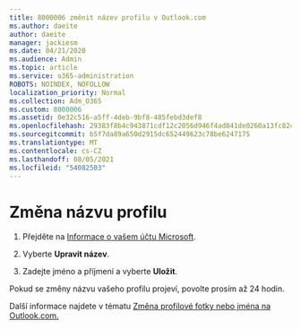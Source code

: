 ```yaml
---
title: 8000006 změnit název profilu v Outlook.com
ms.author: daeite
author: daeite
manager: jackiesm
ms.date: 04/21/2020
ms.audience: Admin
ms.topic: article
ms.service: o365-administration
ROBOTS: NOINDEX, NOFOLLOW
localization_priority: Normal
ms.collection: Adm_O365
ms.custom: 8000006
ms.assetid: 0e32c516-a5ff-4deb-9bf8-485febd3def8
ms.openlocfilehash: 29383f8b4c943871cdf12c2056d946f4ad841de0260a13fc824031daa78c0e6a
ms.sourcegitcommit: b5f7da89a650d2915dc652449623c78be6247175
ms.translationtype: MT
ms.contentlocale: cs-CZ
ms.lasthandoff: 08/05/2021
ms.locfileid: "54082503"
---
```

# <a name="change-your-profile-name"></a>Změna názvu profilu

1. Přejděte na [Informace o vašem účtu Microsoft](https://go.microsoft.com/fwlink/p/?linkid=860841).
    
2. Vyberte **Upravit název**. 
    
3. Zadejte jméno a příjmení a vyberte **Uložit**. 
    
Pokud se změny názvu vašeho profilu projeví, povolte prosím až 24 hodin.
  
Další informace najdete v tématu [Změna profilové fotky nebo jména na Outlook.com.](https://go.microsoft.com/fwlink/?linkid=873110)
  

